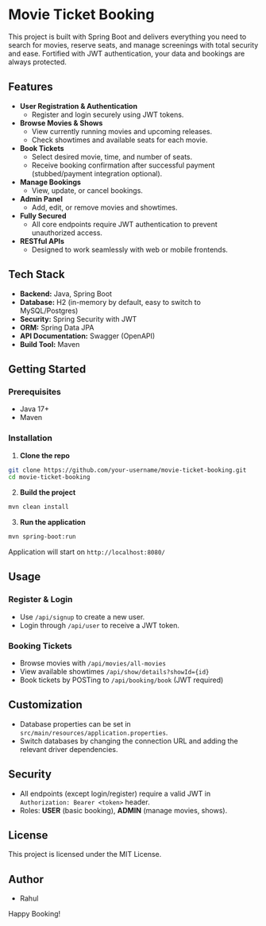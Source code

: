 # Movie Ticket Booking 

This project is built with Spring Boot and delivers everything you need to search for movies, reserve seats, and manage screenings with total security and ease. Fortified with JWT authentication, your data and bookings are always protected.
## Features

- **User Registration \& Authentication**
    - Register and login securely using JWT tokens.
- **Browse Movies \& Shows**
    - View currently running movies and upcoming releases.
    - Check showtimes and available seats for each movie.
- **Book Tickets**
    - Select desired movie, time, and number of seats.
    - Receive booking confirmation after successful payment (stubbed/payment integration optional).
- **Manage Bookings**
    - View, update, or cancel bookings.
- **Admin Panel**
    - Add, edit, or remove movies and showtimes.
- **Fully Secured**
    - All core endpoints require JWT authentication to prevent unauthorized access.
- **RESTful APIs**
    - Designed to work seamlessly with web or mobile frontends.


## Tech Stack

- **Backend:** Java, Spring Boot
- **Database:** H2 (in-memory by default, easy to switch to MySQL/Postgres)
- **Security:** Spring Security with JWT
- **ORM:** Spring Data JPA
- **API Documentation:** Swagger (OpenAPI)
- **Build Tool:** Maven


## Getting Started

### Prerequisites

- Java 17+
- Maven


### Installation

1. **Clone the repo**

```sh
git clone https://github.com/your-username/movie-ticket-booking.git
cd movie-ticket-booking
```

2. **Build the project**

```sh
mvn clean install
```

3. **Run the application**

```sh
mvn spring-boot:run
```


Application will start on `http://localhost:8080/`

## Usage

### Register \& Login

- Use `/api/signup` to create a new user.
- Login through `/api/user` to receive a JWT token.


### Booking Tickets

- Browse movies with `/api/movies/all-movies`
- View available showtimes `/api/show/details?showId={id}`
- Book tickets by POSTing to `/api/booking/book` (JWT required)


## Customization

- Database properties can be set in `src/main/resources/application.properties`.
- Switch databases by changing the connection URL and adding the relevant driver dependencies.


## Security

- All endpoints (except login/register) require a valid JWT in `Authorization: Bearer <token>` header.
- Roles: **USER** (basic booking), **ADMIN** (manage movies, shows).


## License

This project is licensed under the MIT License.

## Author

- Rahul

Happy Booking!

